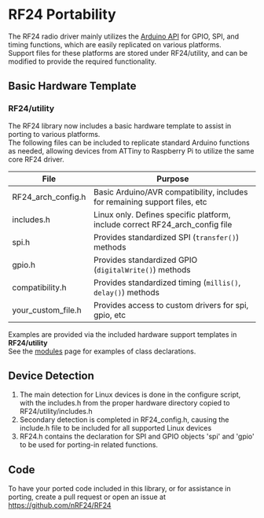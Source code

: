 # RF24 Portability
The RF24 radio driver mainly utilizes the [Arduino API](http://arduino.cc/en/reference/homePage)
for GPIO, SPI, and timing functions, which are easily replicated on various platforms.<br>
Support files for these platforms are stored under RF24/utility, and can be modified to provide the
required functionality.

## Basic Hardware Template

### RF24/utility

The RF24 library now includes a basic hardware template to assist in porting to various platforms. <br> The following files can be included
to replicate standard Arduino functions as needed, allowing devices from ATTiny to Raspberry Pi to utilize the same core RF24 driver.

| File               |                   Purpose                                                    |
|--------------------|------------------------------------------------------------------------------|
| RF24_arch_config.h | Basic Arduino/AVR compatibility, includes for remaining support files, etc   |
| includes.h         | Linux only. Defines specific platform, include correct RF24_arch_config file |
| spi.h              | Provides standardized SPI (`transfer()`) methods                             |
| gpio.h             | Provides standardized GPIO (`digitalWrite()`) methods                        |
| compatibility.h    | Provides standardized timing (`millis()`, `delay()`) methods                 |
| your_custom_file.h | Provides access to custom drivers for spi, gpio, etc                         |

Examples are provided via the included hardware support templates in **RF24/utility** <br>
See the [modules](modules.html) page for examples of class declarations.

## Device Detection
1. The main detection for Linux devices is done in the configure script, with the includes.h from the proper hardware directory copied to RF24/utility/includes.h
2. Secondary detection is completed in RF24_config.h, causing the include.h file to be included for all supported Linux devices
3. RF24.h contains the declaration for SPI and GPIO objects 'spi' and 'gpio' to be used for porting-in related functions.

## Code
To have your ported code included in this library, or for assistance in porting, create a pull request or open an issue at https://github.com/nRF24/RF24
